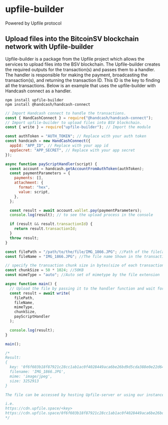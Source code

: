 # upfile-builder
Powered by Upfile protocol

## Upload files into the BitcoinSV blockchain network with Upfile-builder
Upfile-builder is a package from the Upfile project which allows the services to upload files into the BSV blockchain. The Upfile-builder creates the required outputs for the transaction(s) and passes them to a handler. The handler is responsible for making the payment, broadcasting the transaction(s), and returning the transaction ID. This ID is the key to finding all the transactions. Below is an example that uses the upfile-builder with Handcash connect as a handler.

```
npm install upfile-builder
npm install @handcash/handcash-connect
```

```js
// Import Handcash connect to handle the transactions.
const { HandCashConnect } = require("@handcash/handcash-connect");
// Import upfile-builder to upload files into BSV blockchain.
const { write } = require("upfile-builder"); // Import the module

const authToken = "AUTH_TOKEN"; // Replace with your auth token
const handcash = new HandCashConnect({
  appId: "APP_ID", // Replace with your app id
  appSecret: "APP_SECRET", // Replace with your app secret
});

async function payScriptHandler(script) {
  const account = handcash.getAccountFromAuthToken(authToken);
  const paymentParameters = {
    payments: [],
    attachment: {
      format: "hex",
      value: script,
    },
  };

  const result = await account.wallet.pay(paymentParameters);
  console.log(result); // to see the upload process in the console

  if (result && result.transactionId) {
    return result.transactionId;
  }
  throw result;
}

const filePath = "/path/to/the/file/IMG_1866.JPG"; //Path of the file(any format)
const fileName = "IMG_1866.JPG"; //The file name Shown in the transaction

// specify the transaction chunk size in bytes(size of each transaction if the file is more than chunk size)
const chunkSize = 50 * 1024; //50KB
const mimeType = "auto"; //Auto set of mimetype by the file extension

async function main() {
  // Upload the file by passing it to the handler function and wait for the result;
  const result = await write(
    filePath,
    fileName,
    mimeType,
    chunkSize,
    payScriptHandler
  );

  console.log(result);
}

main();

/*
Result:
{
  key: '0f6f603b18f87921c28cc1ab1ac0f4028449aca6be26bd9d5cda388e0e22d648',
  filename: 'IMG_1866.JPG',
  mime: 'image/jpeg',
  size: 3252913
}

The file can be accessed by hosting Upfile-server or using our instance on https://cdn.upfile.space

i.e. 
https://cdn.upfile.space/<key>
https://cdn.upfile.space/0f6f603b18f87921c28cc1ab1ac0f4028449aca6be26bd9d5cda388e0e22d648
*/

```
